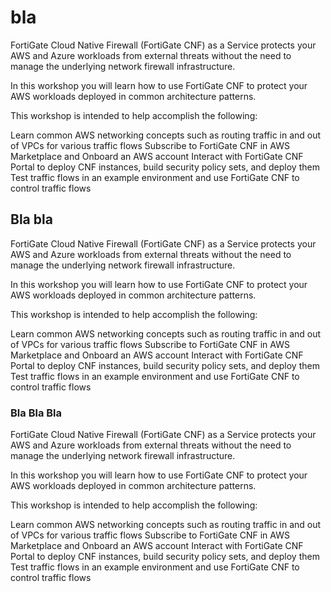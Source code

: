 # bla

FortiGate Cloud Native Firewall (FortiGate CNF) as a Service protects your AWS and Azure workloads from external threats without the need to manage the underlying network firewall infrastructure.

In this workshop you will learn how to use FortiGate CNF to protect your AWS workloads deployed in common architecture patterns.

This workshop is intended to help accomplish the following:

Learn common AWS networking concepts such as routing traffic in and out of VPCs for various traffic flows
Subscribe to FortiGate CNF in AWS Marketplace and Onboard an AWS account
Interact with FortiGate CNF Portal to deploy CNF instances, build security policy sets, and deploy them
Test traffic flows in an example environment and use FortiGate CNF to control traffic flows

## Bla bla

FortiGate Cloud Native Firewall (FortiGate CNF) as a Service protects your AWS and Azure workloads from external threats without the need to manage the underlying network firewall infrastructure.

In this workshop you will learn how to use FortiGate CNF to protect your AWS workloads deployed in common architecture patterns.

This workshop is intended to help accomplish the following:

Learn common AWS networking concepts such as routing traffic in and out of VPCs for various traffic flows
Subscribe to FortiGate CNF in AWS Marketplace and Onboard an AWS account
Interact with FortiGate CNF Portal to deploy CNF instances, build security policy sets, and deploy them
Test traffic flows in an example environment and use FortiGate CNF to control traffic flows

### Bla Bla Bla

FortiGate Cloud Native Firewall (FortiGate CNF) as a Service protects your AWS and Azure workloads from external threats without the need to manage the underlying network firewall infrastructure.

In this workshop you will learn how to use FortiGate CNF to protect your AWS workloads deployed in common architecture patterns.

This workshop is intended to help accomplish the following:

Learn common AWS networking concepts such as routing traffic in and out of VPCs for various traffic flows
Subscribe to FortiGate CNF in AWS Marketplace and Onboard an AWS account
Interact with FortiGate CNF Portal to deploy CNF instances, build security policy sets, and deploy them
Test traffic flows in an example environment and use FortiGate CNF to control traffic flows